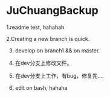 JuChuangBackup
==============
1.readme test, hahahah

2.Creating a new branch is quick.

3. develop on branch1 && on master.

4. 在dev分支上修改文件。

5. 在dev分支上工作，有bug，修复先....
6. edit on bash, hahaha
